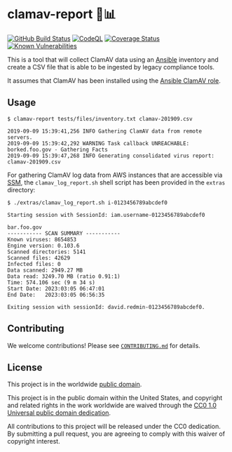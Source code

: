 # clamav-report 🦪📊 #

[![GitHub Build Status](https://github.com/cisagov/clamav-report/workflows/build/badge.svg)](https://github.com/cisagov/clamav-report/actions)
[![CodeQL](https://github.com/cisagov/clamav-report/workflows/CodeQL/badge.svg)](https://github.com/cisagov/clamav-report/actions/workflows/codeql-analysis.yml)
[![Coverage Status](https://coveralls.io/repos/github/cisagov/clamav-report/badge.svg?branch=develop)](https://coveralls.io/github/cisagov/clamav-report?branch=develop)
[![Known Vulnerabilities](https://snyk.io/test/github/cisagov/clamav-report/develop/badge.svg)](https://snyk.io/test/github/cisagov/clamav-report)

This is a tool that will collect ClamAV data using an
[Ansible](https://www.ansible.com) inventory and create a CSV file
that is able to be ingested by legacy compliance tools.

It assumes that ClamAV has been installed using the
[Ansible ClamAV role](https://github.com/cisagov/ansible-role-clamav).

## Usage ##

```console
$ clamav-report tests/files/inventory.txt clamav-201909.csv

2019-09-09 15:39:41,256 INFO Gathering ClamAV data from remote servers.
2019-09-09 15:39:42,292 WARNING Task callback UNREACHABLE: borked.foo.gov - Gathering Facts
2019-09-09 15:39:47,268 INFO Generating consolidated virus report: clamav-201909.csv
```

For gathering ClamAV log data from AWS instances that are accessible via
[SSM](https://docs.aws.amazon.com/systems-manager/latest/userguide/what-is-systems-manager.html),
the `clamav_log_report.sh` shell script has been provided in the `extras`
directory:

```console
$ ./extras/clamav_log_report.sh i-0123456789abcdef0

Starting session with SessionId: iam.username-0123456789abcdef0

bar.foo.gov
----------- SCAN SUMMARY -----------
Known viruses: 8654853
Engine version: 0.103.6
Scanned directories: 5141
Scanned files: 42629
Infected files: 0
Data scanned: 2949.27 MB
Data read: 3249.70 MB (ratio 0.91:1)
Time: 574.106 sec (9 m 34 s)
Start Date: 2023:03:05 06:47:01
End Date:   2023:03:05 06:56:35

Exiting session with sessionId: david.redmin-0123456789abcdef0.
```

## Contributing ##

We welcome contributions!  Please see [`CONTRIBUTING.md`](CONTRIBUTING.md) for
details.

## License ##

This project is in the worldwide [public domain](LICENSE).

This project is in the public domain within the United States, and
copyright and related rights in the work worldwide are waived through
the [CC0 1.0 Universal public domain
dedication](https://creativecommons.org/publicdomain/zero/1.0/).

All contributions to this project will be released under the CC0
dedication. By submitting a pull request, you are agreeing to comply
with this waiver of copyright interest.

